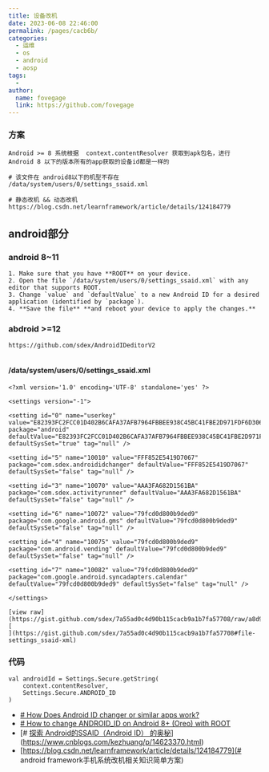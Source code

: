 ```yaml
---
title: 设备改机
date: 2023-06-08 22:46:00
permalink: /pages/cacb6b/
categories:
  - 运维
  - os
  - android
  - aosp
tags:
  - 
author: 
  name: fovegage
  link: https://github.com/fovegage
---
```

### 方案
```
Android >= 8 系统根据  context.contentResolver 获取到apk包名，进行
Android 8 以下的版本所有的app获取的设备id都是一样的

# 该文件在 android8以下的机型不存在
/data/system/users/0/settings_ssaid.xml

# 静态改机 && 动态改机
https://blog.csdn.net/learnframework/article/details/124184779
```
## android部分
### android 8~11
```
1. Make sure that you have **ROOT** on your device.  
2. Open the file `/data/system/users/0/settings_ssaid.xml` with any editor that supports ROOT.  
3. Change `value` and `defaultValue` to a new Android ID for a desired application (identified by `package`).  
4. **Save the file** **and reboot your device to apply the changes.**
```
### abdroid >=12
```
https://github.com/sdex/AndroidIDeditorV2


```
#### /data/system/users/0/settings_ssaid.xml
```
<?xml version='1.0' encoding='UTF-8' standalone='yes' ?>

<settings version="-1">

<setting id="0" name="userkey" value="E82393FC2FCC01D402B6CAFA37AFB7964FBBEE938C45BC41FBE2D971FDF6D306" package="android" defaultValue="E82393FC2FCC01D402B6CAFA37AFB7964FBBEE938C45BC41FBE2D971FDF6D306" defaultSysSet="true" tag="null" />

<setting id="5" name="10010" value="FFF852E5419D7067" package="com.sdex.androididchanger" defaultValue="FFF852E5419D7067" defaultSysSet="false" tag="null" />

<setting id="3" name="10070" value="AAA3FA682D1561BA" package="com.sdex.activityrunner" defaultValue="AAA3FA682D1561BA" defaultSysSet="false" tag="null" />

<setting id="6" name="10072" value="79fcd0d800b9ded9" package="com.google.android.gms" defaultValue="79fcd0d800b9ded9" defaultSysSet="false" tag="null" />

<setting id="4" name="10075" value="79fcd0d800b9ded9" package="com.android.vending" defaultValue="79fcd0d800b9ded9" defaultSysSet="false" tag="null" />

<setting id="7" name="10082" value="79fcd0d800b9ded9" package="com.google.android.syncadapters.calendar" defaultValue="79fcd0d800b9ded9" defaultSysSet="false" tag="null" />

</settings>

[view raw](https://gist.github.com/sdex/7a55ad0c4d90b115cacb9a1b7fa57708/raw/a8d9f4b290b511e5c8aebe78ebc0fff82e1105be/settings_ssaid.xml)[  
](https://gist.github.com/sdex/7a55ad0c4d90b115cacb9a1b7fa57708#file-settings_ssaid-xml)
```
### 代码
```
val androidId = Settings.Secure.getString(  
    context.contentResolver,  
    Settings.Secure.ANDROID_ID  
)
```
- [# How Does Android ID changer or similar apps work?](https://blog.devgenius.io/how-android-id-changer-or-similar-apps-work-9b3766899ef3)
- [# How to change ANDROID_ID on Android 8+ (Oreo) with ROOT](https://medium.com/@sdex/how-to-change-android-id-on-oreo-with-root-a71ebbc38cec)
- [# [探索 Android的SSAID（Android ID） 的奥秘](https://www.cnblogs.com/kezhuang/p/14623370.html)](https://www.cnblogs.com/kezhuang/p/14623370.html)
- [https://blog.csdn.net/learnframework/article/details/124184779](# android framework手机系统改机相关知识简单方案)